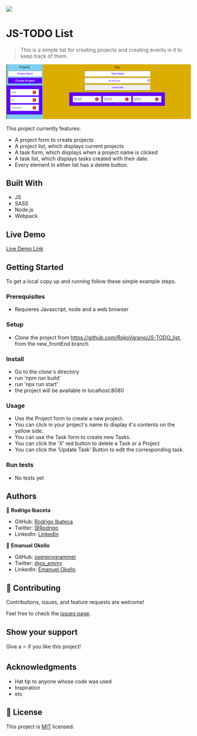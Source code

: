 ![](https://img.shields.io/badge/Microverse-blueviolet)

# JS-TODO List

> This is a simple list for creating projects and creating events in it to keep track of them.

![screenshot](./TODO.png)

This project currently features:
- A project form to create projects
- A project list, which displays current projects
- A task form, which displays when a project name is clicked
- A task list, which displays tasks created with their date.
- Every element in either list has a delete button.

## Built With

- JS
- SASS
- Node.js
- Webpack

## Live Demo

[Live Demo Link](https://upbeat-khorana-ba28be.netlify.app/)


## Getting Started

To get a local copy up and running follow these simple example steps.

### Prerequisites

- Requieres Javascript, node and a web browser

### Setup

- Clone the project from https://github.com/RokoVarano/JS-TODO_list, from the new_frontEnd branch
### Install

- Go to the clone's directory
- run 'npm run build'
- run 'npx run start'
- the project will be available in localhost:8080

### Usage

- Use the Project form to create a new project.
- You can click in your project's name to display it's contents on the yellow side.
- You can use the Task form to create new Tasks.
- You can click the 'X' red button to delete a Task or a Project
- You can click the 'Update Task' Button to edit the corresponding task.
### Run tests

- No tests yet
## Authors

👤 **Rodrigo Ibaceta**

- GitHub: [Rodrigo Ibateca](https://github.com/RokoVarano/)
- Twitter: [@Rodrigo](https://twitter.com/RodrigoIbacet11)
- LinkedIn: [LinkedIn](https://www.linkedin.com/in/rodrigo-ibaceta-a8657611a/)

👤 **Emanuel Okello**

- GitHub: [oxenprogrammer](https://github.com/oxenprogrammer)
- Twitter: [@ox_emmy](https://twitter.com/ox_emmy)
- LinkedIn: [Emanuel Okello](https://www.linkedin.com/in/emanuel-okello/)

## 🤝 Contributing

Contributions, issues, and feature requests are welcome!

Feel free to check the [issues page](../../issues/).

## Show your support

Give a ⭐️ if you like this project!

## Acknowledgments

- Hat tip to anyone whose code was used
- Inspiration
- etc

## 📝 License

This project is [MIT](./MIT.md) licensed.